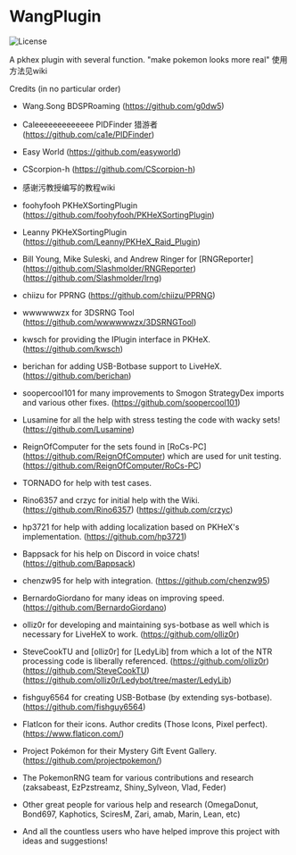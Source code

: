 # WangPlugin
![License](https://img.shields.io/badge/License-GPLv3-blue.svg)


 A pkhex plugin with several function. "make pokemon looks more real"
 使用方法见wiki
 
 Credits (in no particular order)
 - Wang.Song BDSPRoaming
(https://github.com/g0dw5)
- Caleeeeeeeeeeeee PIDFinder 猎游者
(https://github.com/ca1e/PIDFinder)
- Easy World
(https://github.com/easyworld)
- CScorpion-h
(https://github.com/CScorpion-h)
- 感谢污教授编写的教程wiki
- foohyfooh PKHeXSortingPlugin
(https://github.com/foohyfooh/PKHeXSortingPlugin)
- Leanny PKHeXSortingPlugin
(https://github.com/Leanny/PKHeX_Raid_Plugin)
- Bill Young, Mike Suleski, and Andrew Ringer for [RNGReporter]
(https://github.com/Slashmolder/RNGReporter)
(https://github.com/Slashmolder/lrng)
- chiizu for PPRNG
(https://github.com/chiizu/PPRNG)
- wwwwwwzx for 3DSRNG Tool
(https://github.com/wwwwwwzx/3DSRNGTool)
- kwsch for providing the IPlugin interface in PKHeX.
(https://github.com/kwsch) 
- berichan for adding USB-Botbase support to LiveHeX.
(https://github.com/berichan) 
- soopercool101 for many improvements to Smogon StrategyDex imports and various other fixes.
(https://github.com/soopercool101) 
- Lusamine for all the help with stress testing the code with wacky sets!
(https://github.com/Lusamine) 
- ReignOfComputer for the sets found in [RoCs-PC]
(https://github.com/ReignOfComputer)
which are used for unit testing.
(https://github.com/ReignOfComputer/RoCs-PC) 
- TORNADO for help with test cases.
- Rino6357 and crzyc for initial help with the Wiki.
(https://github.com/Rino6357)
(https://github.com/crzyc) 
- hp3721 for help with adding localization based on PKHeX's implementation.
(https://github.com/hp3721) 
- Bappsack for his help on Discord in voice chats!
(https://github.com/Bappsack) 
- chenzw95  for help with integration.
(https://github.com/chenzw95)
- BernardoGiordano for many ideas on improving speed.
(https://github.com/BernardoGiordano) 
- olliz0r for developing and maintaining sys-botbase as well which is necessary for LiveHeX to work.
(https://github.com/olliz0r) 
- SteveCookTU and [olliz0r] for [LedyLib] from which a lot of the NTR processing code is liberally referenced.
(https://github.com/olliz0r)
(https://github.com/SteveCookTU)
(https://github.com/olliz0r/Ledybot/tree/master/LedyLib)
- fishguy6564 for creating USB-Botbase (by extending sys-botbase).
(https://github.com/fishguy6564) 
- FlatIcon for their icons. Author credits (Those Icons, Pixel perfect).
(https://www.flaticon.com/)
- Project Pokémon for their Mystery Gift Event Gallery.
(https://github.com/projectpokemon/) 


- The PokemonRNG team for various contributions and research (zaksabeast, EzPzstreamz, Shiny_Sylveon, Vlad, Feder)
- Other great people for various help and research (OmegaDonut, Bond697, Kaphotics, SciresM, Zari, amab, Marin, Lean, etc)
- And all the countless users who have helped improve this project with ideas and suggestions!


